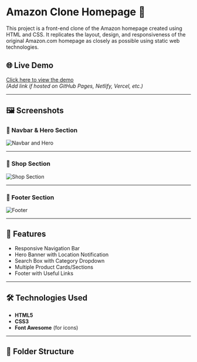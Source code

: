 # Amazon Clone Homepage 🛒

This project is a front-end clone of the Amazon homepage created using HTML and CSS. It replicates the layout, design, and responsiveness of the original Amazon.com homepage as closely as possible using static web technologies.

## 🌐 Live Demo

[Click here to view the demo](#)  
*(Add link if hosted on GitHub Pages, Netlify, Vercel, etc.)*

---

## 🖼️ Screenshots

### 🔸 Navbar & Hero Section

![Navbar and Hero](./Screenshot(14).png)

---

### 🔸 Shop Section

![Shop Section](./screenshots/shop_section.png)

---

### 🔸 Footer Section

![Footer](./screenshots/footer.png)

---

## 🚀 Features

- Responsive Navigation Bar
- Hero Banner with Location Notification
- Search Box with Category Dropdown
- Multiple Product Cards/Sections
- Footer with Useful Links

---

## 🛠️ Technologies Used

- **HTML5**
- **CSS3**
- **Font Awesome** (for icons)

---

## 📁 Folder Structure

